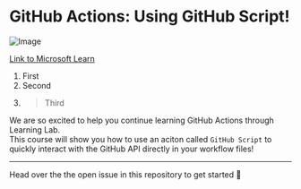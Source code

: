 # GitHub Actions: Using GitHub Script!

![Image](https://docs.microsoft.com/learn/azure-devops/shared/media/mara.png)

[Link to Microsoft Learn](https://docs.microsoft.com/learn)

1. First
2. Second
3. > Third


We are so excited to help you continue learning GitHub Actions through Learning Lab. <br/> This course will show you how to use an aciton called `GitHub Script` to quickly interact with the GitHub API directly in your workflow files!

---

Head over the the open issue in this repository to get started :tada:

